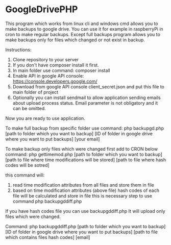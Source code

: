 # GoogleDrivePHP
This program which works from linux cli and windows cmd allows you to make backups to google drive. You can use it for example in raspberryPi in cron to make regular backups. Except full backups program allows you to make backups only for files which changed or not exist in backup.

Instructions:
1. Clone repository to your server
2. If you don't have composer install it first.
3. In main folder use command: composer install
4. Enable API in google API console: https://console.developers.google.com/
5. Download from google API console client_secret.json and put this file to main folder of project
6. Optionally you can install sendmail to allow application sending emails about upload process status. Email parameter is not obligatory and it can be omitted.

Now you are ready to use application.

To make full backup from specific folder use command:
php backupgd.php [path to folder which you want to backup] [ID of folder in google drive where you want to put backups] [your email]

To make backup only files which were changed first add to CRON below command:
php gettimemod.php [path to folder which you want to backup] [path to file where time modifications will be stored] [path to file where hash codes will be sotred]

this command will: 
1) read time modification attributes from all files and store them in file
2) based on time modification attributes (above file) hash codes of each file will be calculated and store in file
this is necessary step to use command php backupgddiff.php

If you have hash codes file you can use backupgddiff.php
It will upload only files which were changed. 

Command:
php backupgddiff.php [path to folder which you want to backup] [ID of folder in google drive where you want to put backups] [path to file which contains files hash codes] [email]
